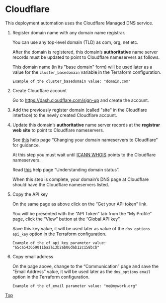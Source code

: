 # Cloudflare

This deployment automation uses the Cloudflare Managed DNS service.

1. Register domain name with any domain name registrar.

   You can use any top-level domain (TLD) as com, org, net etc.

   After the domain is registered, this domain’s **authoritative** name server records must be updated to point to Cloudflare nameservers as follows.

   This domain name (in its "base domain" form) will be used later as a value for the `cluster_basedomain` variable in the Terraform configuration.

   ```console
   Example of the cluster_basedomain value: "domain.com"
   ```

1. Create Cloudflare account

   Go to <https://dash.cloudflare.com/sign-up> and create the account.

1. Add the previously register domain (called "site" in the Cloudflare interface) to the newly created Cloudflare account.

1. Update this domain’s **authoritative** name server records at the **registrar web site** to point to Cloudflare nameservers.

   See [this](https://support.cloudflare.com/hc/en-us/articles/205195708-Changing-your-domain-nameservers-to-Cloudflare) help page “Changing your domain nameservers to Cloudflare” for guidance.

   At this step you must wait until [ICANN WHOIS](https://whois.icann.org/) points to the Cloudflare nameservers.

   Read [this](https://support.cloudflare.com/hc/en-us/articles/360042815891-Understanding-domain-status) help page “Understanding domain status”.

   When this step is complete, your domain’s DNS page at Cloudflare should have the Cloudflare nameservers listed.

1. Copy the API key

   On the same page as above click on the “Get your API token” link.

   You will be presented with the “API Token” tab from the “My Profile” page, click the “View” button at the “Global API key”.

   Save this key value, it will be used later as value of the `dns_options` `api_key` option in the Terraform configuration.

   ```console
   Example of the cf_api_key parameter value: "65ca543659011ba2a13b2ab06dab12c158bcb"
   ```

1. Copy email address

   On the page above, change to the “Communication” page and save the “Email Address” value, it will be used later as the `dns_options` `email` option in the Terraform configuration.

   ```console
   Example of the cf_email parameter value: "me@mywork.org"
   ```

[Top](README.md)
